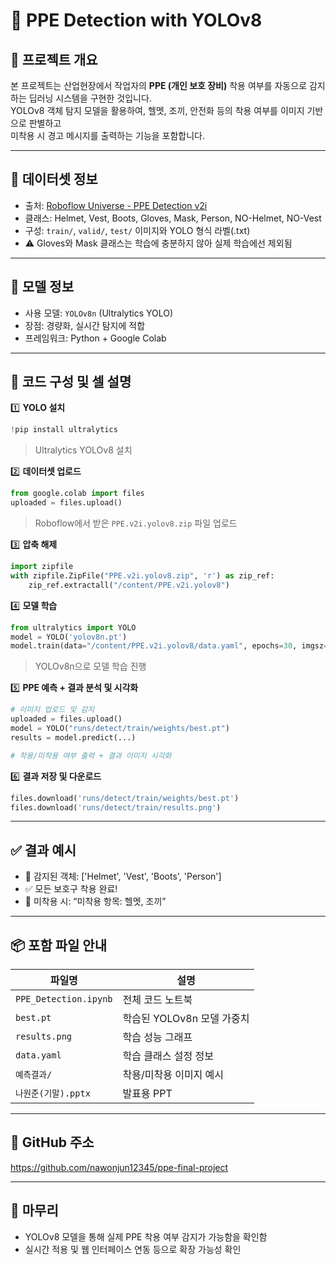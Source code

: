 
# 🦺 PPE Detection with YOLOv8

## 📌 프로젝트 개요
본 프로젝트는 산업현장에서 작업자의 **PPE (개인 보호 장비)** 착용 여부를 자동으로 감지하는 딥러닝 시스템을 구현한 것입니다.  
YOLOv8 객체 탐지 모델을 활용하여, 헬멧, 조끼, 안전화 등의 착용 여부를 이미지 기반으로 판별하고  
미착용 시 경고 메시지를 출력하는 기능을 포함합니다.

---

## 📂 데이터셋 정보

- 출처: [Roboflow Universe - PPE Detection v2i](https://universe.roboflow.com/)
- 클래스: Helmet, Vest, Boots, Gloves, Mask, Person, NO-Helmet, NO-Vest
- 구성: `train/`, `valid/`, `test/` 이미지와 YOLO 형식 라벨(.txt)
- ⚠ Gloves와 Mask 클래스는 학습에 충분하지 않아 실제 학습에선 제외됨

---

## 🧠 모델 정보

- 사용 모델: `YOLOv8n` (Ultralytics YOLO)
- 장점: 경량화, 실시간 탐지에 적합
- 프레임워크: Python + Google Colab

---

## 📜 코드 구성 및 셀 설명

1️⃣ **YOLO 설치**
```python
!pip install ultralytics
```
> Ultralytics YOLOv8 설치

2️⃣ **데이터셋 업로드**
```python
from google.colab import files
uploaded = files.upload()
```
> Roboflow에서 받은 `PPE.v2i.yolov8.zip` 파일 업로드

3️⃣ **압축 해제**
```python
import zipfile
with zipfile.ZipFile("PPE.v2i.yolov8.zip", 'r') as zip_ref:
    zip_ref.extractall("/content/PPE.v2i.yolov8")
```

4️⃣ **모델 학습**
```python
from ultralytics import YOLO
model = YOLO('yolov8n.pt')
model.train(data="/content/PPE.v2i.yolov8/data.yaml", epochs=30, imgsz=640, batch=16)
```
> YOLOv8n으로 모델 학습 진행

5️⃣ **PPE 예측 + 결과 분석 및 시각화**
```python
# 이미지 업로드 및 감지
uploaded = files.upload()
model = YOLO("runs/detect/train/weights/best.pt")
results = model.predict(...)

# 착용/미착용 여부 출력 + 결과 이미지 시각화
```

6️⃣ **결과 저장 및 다운로드**
```python
files.download('runs/detect/train/weights/best.pt')
files.download('runs/detect/train/results.png')
```

---

## ✅ 결과 예시

- 🎯 감지된 객체: ['Helmet', 'Vest', 'Boots', 'Person']
- ✅ 모든 보호구 착용 완료!
- 🚨 미착용 시: “미착용 항목: 헬멧, 조끼”

---

## 📦 포함 파일 안내

| 파일명 | 설명 |
|--------|------|
| `PPE_Detection.ipynb` | 전체 코드 노트북 |
| `best.pt` | 학습된 YOLOv8n 모델 가중치 |
| `results.png` | 학습 성능 그래프 |
| `data.yaml` | 학습 클래스 설정 정보 |
| `예측결과/` | 착용/미착용 이미지 예시 |
| `나원준(기말).pptx` | 발표용 PPT |

---

## 🔗 GitHub 주소

https://github.com/nawonjun12345/ppe-final-project

---

## 🙏 마무리

- YOLOv8 모델을 통해 실제 PPE 착용 여부 감지가 가능함을 확인함
- 실시간 적용 및 웹 인터페이스 연동 등으로 확장 가능성 확인
